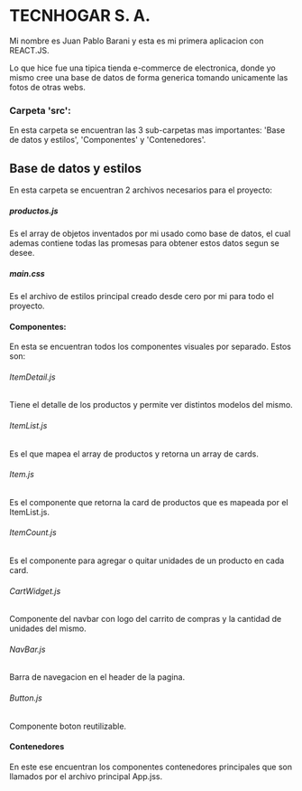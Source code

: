 # TECNHOGAR S. A. 

Mi nombre es Juan Pablo Barani y esta es mi primera aplicacion con REACT.JS.

Lo que hice fue una tipica tienda e-commerce de electronica, donde yo mismo cree una base de datos de forma generica tomando unicamente las fotos de otras webs. 


### Carpeta 'src':
En esta carpeta se encuentran las 3 sub-carpetas mas importantes: 'Base de datos y estilos', 'Componentes' y 'Contenedores'.

## Base de datos y estilos

En esta carpeta se encuentran 2 archivos necesarios para el proyecto:

##### productos.js
Es el array de objetos inventados por mi usado como base de datos, el cual ademas contiene todas las promesas para obtener estos datos segun se desee. 

##### main.css
Es el archivo de estilos principal creado desde cero por mi para todo el proyecto.

#### Componentes:
En esta se encuentran todos los componentes visuales por separado. Estos son:

###### ItemDetail.js
Tiene el detalle de los productos y permite ver distintos modelos del mismo.

###### ItemList.js
Es el que mapea el array de productos y retorna un array de cards.

###### Item.js
Es el componente que retorna la card de productos que es mapeada por el ItemList.js.

###### ItemCount.js
Es el componente para agregar o quitar unidades de un producto en cada card.

###### CartWidget.js
Componente del navbar con logo del carrito de compras y la cantidad de unidades del mismo.

###### NavBar.js
Barra de navegacion en el header de la pagina.

###### Button.js
Componente boton reutilizable.

#### Contenedores

En este ese encuentran los componentes contenedores principales que son llamados por el archivo principal App.jss.
 

